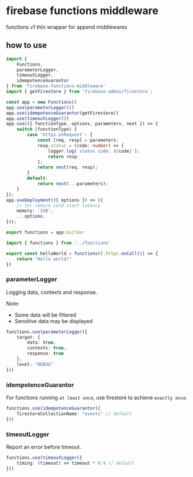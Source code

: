 # firebase functions middleware

functions v1 thin wrapper for append middlewares

## how to use

```ts
import {
    Functions,
    parameterLogger,
    timeoutLogger,
    idempotenceGuarantor
} from 'firebase-functions-middleware'
import { getFirestore } from 'firebase-admin/firestore';

const app = new Functions()
app.use(parameterLogger())
app.use(idempotenceGuarantor(getFirestore))
app.use(timeoutLogger())
app.use(({ functionType, options, parameters, next }) => {
    switch (functionType) {
        case 'https.onRequest': {
            const [req, resp] = parameters;
            resp.status = (code: number) => {
                logger.log(`status code: ${code}`);
                return resp;
            };
            return next(req, resp);
        }
        default:
            return next(...parameters);
    }
});
app.useDeployment(({ options }) => ({
    // for reduce cold start latency
    memory: '1GB',
    ...options,
}));

export functions = app.builder
```

```ts
import { functions } from '../functions'

export const helloWorld = functions().https.onCall(() => {
    return "Hello world!"
})
```

### parameterLogger

Logging data, contexts and response.

Note:

- Some data will be filtered
- Sensitive data may be displayed

```ts
functions.use(parameterLogger({
    target: {
        data: true,
        contexts: true,
        response: true
    },
    level: "DEBUG"
}))
```

### idempotenceGuarantor

For functions running `at least once`, use firestore to achieve `exactly once`.

```ts
functions.use(idempotenceGuarantor({
    firestoreCollectionName: "events" // default
}))
```

### timeoutLogger

Report an error before timeout.

```ts
functions.use(timeoutLogger({
    timing: (timeout) => timeout * 0.9 // default
}))
```

